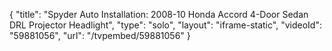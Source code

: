 {
    "title": "Spyder Auto Installation: 2008-10 Honda Accord 4-Door Sedan DRL Projector Headlight",
    "type": "solo",
    "layout": "iframe-static",
    "videoId": "59881056",
    "url": "\/tvpembed\/59881056"
}